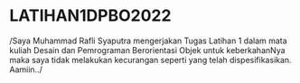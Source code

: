 # LATIHAN1DPBO2022
/Saya Muhammad Rafli Syaputra mengerjakan Tugas Latihan 1 dalam mata kuliah Desain dan Pemrograman Berorientasi Objek untuk keberkahanNya maka saya tidak melakukan kecurangan seperti yang telah dispesifikasikan. Aamiin../
